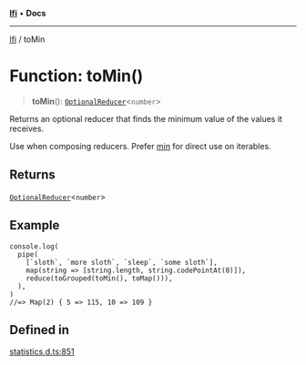 [**lfi**](../readme.md) • **Docs**

---

[lfi](../globals.md) / toMin

# Function: toMin()

> **toMin**():
> [`OptionalReducer`](../type-aliases/OptionalReducer.md)\<`number`\>

Returns an optional reducer that finds the minimum value of the values it
receives.

Use when composing reducers. Prefer [min](min.md) for direct use on iterables.

## Returns

[`OptionalReducer`](../type-aliases/OptionalReducer.md)\<`number`\>

## Example

```
console.log(
  pipe(
    [`sloth`, `more sloth`, `sleep`, `some sloth`],
    map(string => [string.length, string.codePointAt(0)]),
    reduce(toGrouped(toMin(), toMap())),
  ),
)
//=> Map(2) { 5 => 115, 10 => 109 }
```

## Defined in

[statistics.d.ts:851](https://github.com/TomerAberbach/lfi/blob/dd796c78d3ff68ae7bf4a0272b3cbeca688438e7/src/operations/statistics.d.ts#L851)

